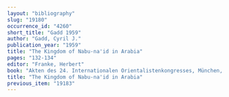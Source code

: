 ```yaml
---
layout: "bibliography"
slug: "19180"
occurrence_id: "4260"
short_title: "Gadd 1959"
author: "Gadd, Cyril J."
publication_year: "1959"
title: "The Kingdom of Nabu-na'id in Arabia"
pages: "132-134"
editor: "Franke, Herbert"
book: "Akten des 24. Internationalen Orientalistenkongresses, München, 1957"
title: "The Kingdom of Nabu-na'id in Arabia"
previous_item: "19183"
---
```

